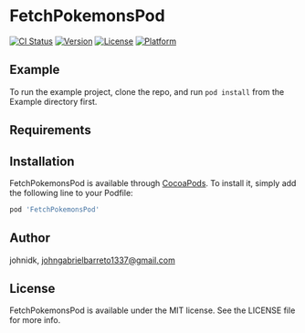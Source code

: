 # FetchPokemonsPod

[![CI Status](https://img.shields.io/travis/johnidk/FetchPokemonsPod.svg?style=flat)](https://travis-ci.org/johnidk/FetchPokemonsPod)
[![Version](https://img.shields.io/cocoapods/v/FetchPokemonsPod.svg?style=flat)](https://cocoapods.org/pods/FetchPokemonsPod)
[![License](https://img.shields.io/cocoapods/l/FetchPokemonsPod.svg?style=flat)](https://cocoapods.org/pods/FetchPokemonsPod)
[![Platform](https://img.shields.io/cocoapods/p/FetchPokemonsPod.svg?style=flat)](https://cocoapods.org/pods/FetchPokemonsPod)

## Example

To run the example project, clone the repo, and run `pod install` from the Example directory first.

## Requirements

## Installation

FetchPokemonsPod is available through [CocoaPods](https://cocoapods.org). To install
it, simply add the following line to your Podfile:

```ruby
pod 'FetchPokemonsPod'
```

## Author

johnidk, johngabrielbarreto1337@gmail.com

## License

FetchPokemonsPod is available under the MIT license. See the LICENSE file for more info.
